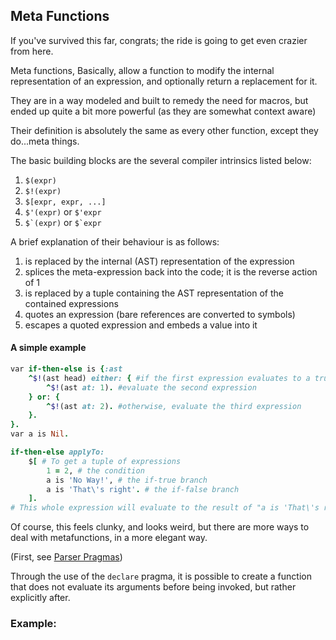 ## Meta Functions

If you've survived this far, congrats; the ride is going to get even crazier from here.

Meta functions, Basically, allow a function to modify the internal representation of an expression, and optionally return a replacement for it.

They are in a way modeled and built to remedy the need for macros, but ended up quite a bit more powerful \(as they are somewhat context aware\)

Their definition is absolutely the same as every other function, except they do...meta things.

The basic building blocks are the several compiler intrinsics listed below:

1. `$(expr)`
2. `$!(expr)`
3. `$[expr, expr, ...]`
4. `$'(expr)` or `$'expr`
5. ``$`(expr)`` or ``$`expr``

A brief explanation of their behaviour is as follows:

1. is replaced by the internal \(AST\) representation of the expression
2. splices the meta-expression back into the code; it is the reverse action of 1 
3. is replaced by a tuple containing the AST representation of the contained expressions
4. quotes an expression \(bare references are converted to symbols\)
5. escapes a quoted expression and embeds a value into it

#### A simple example

```ruby
var if-then-else is {:ast 
    ^$!(ast head) either: { #if the first expression evaluates to a truthy value
        ^$!(ast at: 1). #evaluate the second expression
    } or: {
        ^$!(ast at: 2). #otherwise, evaluate the third expression
    }.
}.
var a is Nil.

if-then-else applyTo: 
    $[ # To get a tuple of expressions
        1 = 2, # the condition
        a is 'No Way!', # the if-true branch
        a is 'That\'s right'. # the if-false branch
    ].
# This whole expression will evaluate to the result of "a is 'That\'s right'", which is the string
```

Of course, this feels clunky, and looks weird, but there are more ways to deal with metafunctions, in a more elegant way.

\(First, see [Parser Pragmas](#parser-pragmas)\)

Through the use of the `declare` pragma, it is possible to create a function that does not evaluate its arguments before being invoked, but rather explicitly after.

### Example: